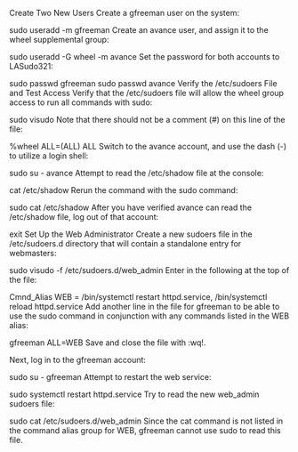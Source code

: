 Create Two New Users
Create a gfreeman user on the system:

sudo useradd -m gfreeman
Create an avance user, and assign it to the wheel supplemental group:

sudo useradd -G wheel -m avance
Set the password for both accounts to LASudo321:

sudo passwd gfreeman
sudo passwd avance
Verify the /etc/sudoers File and Test Access
Verify that the /etc/sudoers file will allow the wheel group access to run all commands with sudo:

sudo visudo
Note that there should not be a comment (#) on this line of the file:

%wheel  ALL=(ALL)       ALL
Switch to the avance account, and use the dash (-) to utilize a login shell:

sudo su - avance
Attempt to read the /etc/shadow file at the console:

cat /etc/shadow
Rerun the command with the sudo command:

sudo cat /etc/shadow
After you have verified avance can read the /etc/shadow file, log out of that account:

exit
Set Up the Web Administrator
Create a new sudoers file in the /etc/sudoers.d directory that will contain a standalone entry for webmasters:

sudo visudo -f /etc/sudoers.d/web_admin
Enter in the following at the top of the file:

Cmnd_Alias  WEB = /bin/systemctl restart httpd.service, /bin/systemctl reload httpd.service
Add another line in the file for gfreeman to be able to use the sudo command in conjunction with any commands listed in the WEB alias:

gfreeman ALL=WEB
Save and close the file with :wq!.

Next, log in to the gfreeman account:

sudo su - gfreeman
Attempt to restart the web service:

sudo systemctl restart httpd.service
Try to read the new web_admin sudoers file:

sudo cat /etc/sudoers.d/web_admin
Since the cat command is not listed in the command alias group for WEB, gfreeman cannot use sudo to read this file.

